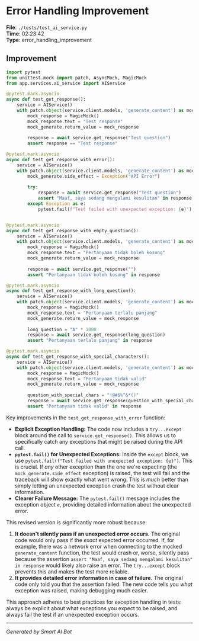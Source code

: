 # Error Handling Improvement

**File**: `./tests/test_ai_service.py`  
**Time**: 02:23:42  
**Type**: error_handling_improvement

## Improvement

```python
import pytest
from unittest.mock import patch, AsyncMock, MagicMock
from app.services.ai_service import AIService

@pytest.mark.asyncio
async def test_get_response():
    service = AIService()
    with patch.object(service.client.models, 'generate_content') as mock_generate:
        mock_response = MagicMock()
        mock_response.text = "Test response"
        mock_generate.return_value = mock_response
        
        response = await service.get_response("Test question")
        assert response == "Test response"

@pytest.mark.asyncio
async def test_get_response_with_error():
    service = AIService()
    with patch.object(service.client.models, 'generate_content') as mock_generate:
        mock_generate.side_effect = Exception("API Error")
        
        try:
            response = await service.get_response("Test question")
            assert "Maaf, saya sedang mengalami kesulitan" in response
        except Exception as e:
            pytest.fail(f"Test failed with unexpected exception: {e}")


@pytest.mark.asyncio
async def test_get_response_with_empty_question():
    service = AIService()
    with patch.object(service.client.models, 'generate_content') as mock_generate:
        mock_response = MagicMock()
        mock_response.text = "Pertanyaan tidak boleh kosong"
        mock_generate.return_value = mock_response
        
        response = await service.get_response("")
        assert "Pertanyaan tidak boleh kosong" in response

@pytest.mark.asyncio
async def test_get_response_with_long_question():
    service = AIService()
    with patch.object(service.client.models, 'generate_content') as mock_generate:
        mock_response = MagicMock()
        mock_response.text = "Pertanyaan terlalu panjang"
        mock_generate.return_value = mock_response
        
        long_question = "A" * 1000
        response = await service.get_response(long_question)
        assert "Pertanyaan terlalu panjang" in response

@pytest.mark.asyncio
async def test_get_response_with_special_characters():
    service = AIService()
    with patch.object(service.client.models, 'generate_content') as mock_generate:
        mock_response = MagicMock()
        mock_response.text = "Pertanyaan tidak valid"
        mock_generate.return_value = mock_response
        
        question_with_special_chars = "!@#$%^&*()"
        response = await service.get_response(question_with_special_chars)
        assert "Pertanyaan tidak valid" in response
```

Key improvements in the `test_get_response_with_error` function:

* **Explicit Exception Handling:** The code now includes a `try...except` block around the call to `service.get_response()`. This allows us to specifically catch any exceptions that might be raised during the API call.
* **`pytest.fail()` for Unexpected Exceptions:**  Inside the `except` block, we use `pytest.fail(f"Test failed with unexpected exception: {e}")`.  This is crucial.  If *any* other exception than the one we're expecting (the `mock_generate.side_effect` exception) is raised, the test will fail and the traceback will show exactly what went wrong.  This is *much* better than simply letting an unexpected exception crash the test without clear information.
* **Clearer Failure Message:** The `pytest.fail()` message includes the exception object `e`, providing detailed information about the unexpected error.

This revised version is significantly more robust because:

1. **It doesn't silently pass if an unexpected error occurs.**  The original code would only pass if the *exact* expected error occurred. If, for example, there was a network error when connecting to the mocked `generate_content` function, the test would crash or, worse, silently pass because the assertion `assert "Maaf, saya sedang mengalami kesulitan" in response` would likely also raise an error.  The `try...except` block prevents this and makes the test more reliable.
2. **It provides detailed error information in case of failure.**  The original code only told you that the assertion failed. The new code tells you *what* exception was raised, making debugging much easier.

This approach adheres to best practices for exception handling in tests: always be explicit about what exceptions you expect to be raised, and always fail the test if an unexpected exception occurs.

---
*Generated by Smart AI Bot*

